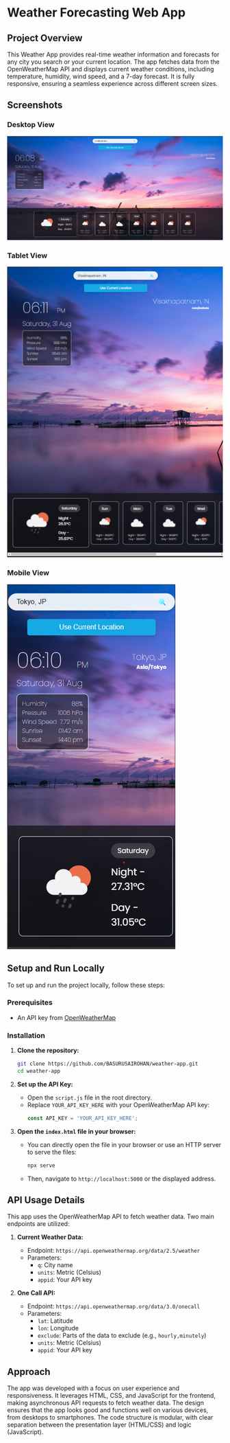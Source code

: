 # Weather Forecasting Web App

## Project Overview
This Weather App provides real-time weather information and forecasts for any city you search or your current location. The app fetches data from the OpenWeatherMap API and displays current weather conditions, including temperature, humidity, wind speed, and a 7-day forecast. It is fully responsive, ensuring a seamless experience across different screen sizes.


## Screenshots

### Desktop View
![Desktop View](screenshorts/desktop-view.png)

### Tablet View
![Tablet View](screenshorts/tablet-view.png)

### Mobile View
![Mobile View](screenshorts/mobile-view.png)

## Setup and Run Locally

To set up and run the project locally, follow these steps:

### Prerequisites
- An API key from [OpenWeatherMap](https://openweathermap.org/api)

### Installation
1. **Clone the repository:**
    ```bash
    git clone https://github.com/BASURUSAIROHAN/weather-app.git
    cd weather-app
    ```

2. **Set up the API Key:**
   - Open the `script.js` file in the root directory.
   - Replace `YOUR_API_KEY_HERE` with your OpenWeatherMap API key:
     ```javascript
     const API_KEY = 'YOUR_API_KEY_HERE';
     ```

3. **Open the `index.html` file in your browser:**
   - You can directly open the file in your browser or use an HTTP server to serve the files:
     ```bash
     npx serve
     ```
   - Then, navigate to `http://localhost:5000` or the displayed address.

## API Usage Details

This app uses the OpenWeatherMap API to fetch weather data. Two main endpoints are utilized:

1. **Current Weather Data:**
   - Endpoint: `https://api.openweathermap.org/data/2.5/weather`
   - Parameters: 
     - `q`: City name
     - `units`: Metric (Celsius)
     - `appid`: Your API key

2. **One Call API:**
   - Endpoint: `https://api.openweathermap.org/data/3.0/onecall`
   - Parameters: 
     - `lat`: Latitude
     - `lon`: Longitude
     - `exclude`: Parts of the data to exclude (e.g., `hourly,minutely`)
     - `units`: Metric (Celsius)
     - `appid`: Your API key

## Approach

The app was developed with a focus on user experience and responsiveness. It leverages HTML, CSS, and JavaScript for the frontend, making asynchronous API requests to fetch weather data. The design ensures that the app looks good and functions well on various devices, from desktops to smartphones. The code structure is modular, with clear separation between the presentation layer (HTML/CSS) and logic (JavaScript).


